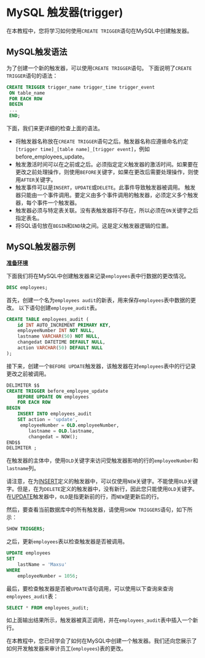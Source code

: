 # MySQL 触发器(trigger)

在本教程中，您将学习如何使用`CREATE TRIGGER`语句在MySQL中创建触发器。

## MySQL触发语法

为了创建一个新的触发器，可以使用`CREATE TRIGGER`语句。 下面说明了`CREATE TRIGGER`语句的语法：

```sql
CREATE TRIGGER trigger_name trigger_time trigger_event
 ON table_name
 FOR EACH ROW
 BEGIN
 ...
 END;
```

下面，我们来更详细的检查上面的语法。

- 将触发器名称放在`CREATE TRIGGER`语句之后。触发器名称应遵循命名约定`[trigger time]_[table name]_[trigger event]`，例如before_employees_update。
- 触发激活时间可以在之前或之后。必须指定定义触发器的激活时间。如果要在更改之前处理操作，则使用`BEFORE`关键字，如果在更改后需要处理操作，则使用`AFTER`关键字。
- 触发事件可以是`INSERT`，`UPDATE`或`DELETE`。此事件导致触发器被调用。 触发器只能由一个事件调用。要定义由多个事件调用的触发器，必须定义多个触发器，每个事件一个触发器。
- 触发器必须与特定表关联。没有表触发器将不存在，所以必须在`ON`关键字之后指定表名。
- 将SQL语句放在`BEGIN`和`END`块之间。这是定义触发器逻辑的位置。

## MySQL触发器示例

**[准备环境](./setup.html)**

下面我们将在MySQL中创建触发器来记录`employees`表中行数据的更改情况。

```sql
DESC employees;
```

首先，创建一个名为`employees audit`的新表，用来保存`employees`表中数据的更改。 以下语句创建`employee_audit`表。

```sql
CREATE TABLE employees_audit (
    id INT AUTO_INCREMENT PRIMARY KEY,
    employeeNumber INT NOT NULL,
    lastname VARCHAR(50) NOT NULL,
    changedat DATETIME DEFAULT NULL,
    action VARCHAR(50) DEFAULT NULL
);
```

接下来，创建一个`BEFORE UPDATE`触发器，该触发器在对`employees`表中的行记录更改之前被调用。

```sql
DELIMITER $$
CREATE TRIGGER before_employee_update 
    BEFORE UPDATE ON employees
    FOR EACH ROW 
BEGIN
    INSERT INTO employees_audit
    SET action = 'update',
     employeeNumber = OLD.employeeNumber,
        lastname = OLD.lastname,
        changedat = NOW(); 
END$$
DELIMITER ;
```

在触发器的主体中，使用`OLD`关键字来访问受触发器影响的行的`employeeNumber`和`lastname`列。

请注意，在为[INSERT](./insert.html)定义的触发器中，可以仅使用`NEW`关键字。不能使用`OLD`关键字。但是，在为`DELETE`定义的触发器中，没有新行，因此您只能使用`OLD`关键字。在[UPDATE](./update.html)触发器中，`OLD`是指更新前的行，而`NEW`是更新后的行。

然后，要查看当前数据库中的所有触发器，请使用`SHOW TRIGGERS`语句，如下所示：

```sql
SHOW TRIGGERS;
```

之后，更新`employees`表以检查触发器是否被调用。

```sql
UPDATE employees 
SET 
    lastName = 'Maxsu'
WHERE
    employeeNumber = 1056;
```

最后，要检查触发器是否被`UPDATE`语句调用，可以使用以下查询来查询`employees_audit`表：

```sql
SELECT * FROM employees_audit;
```

如上面输出结果所示，触发器被真正调用，并在`employees_audit`表中插入一个新行。

在本教程中，您已经学会了如何在MySQL中创建一个触发器。我们还向您展示了如何开发触发器来审计员工(`employees`)表的更改。